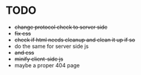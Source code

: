 TODO
===

* ~~change protocol check to server side~~
* ~~fix css~~
* ~~check if html needs cleanup and clean it up if so~~
* do the same for server side js
* ~~and css~~
* ~~minify client-side js~~
* maybe a proper 404 page

